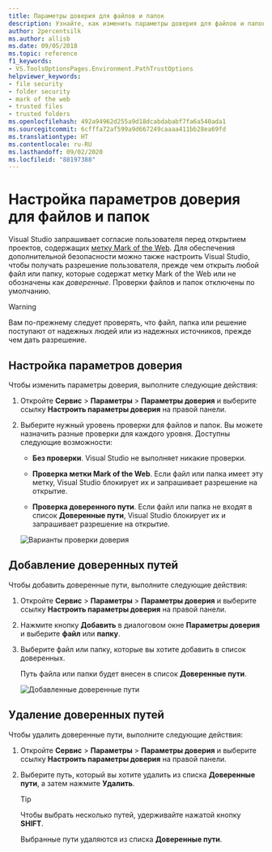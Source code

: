```yaml
---
title: Параметры доверия для файлов и папок
description: Узнайте, как изменить параметры доверия для файлов и папок для обеспечения безопасности Visual Studio.
author: 2percentsilk
ms.author: allisb
ms.date: 09/05/2018
ms.topic: reference
f1_keywords:
- VS.ToolsOptionsPages.Environment.PathTrustOptions
helpviewer_keywords:
- file security
- folder security
- mark of the web
- trusted files
- trusted folders
ms.openlocfilehash: 492a94962d255a9d18dcabdababf7fa6a540ada1
ms.sourcegitcommit: 6cfffa72af599a9d667249caaaa411bb28ea69fd
ms.translationtype: HT
ms.contentlocale: ru-RU
ms.lasthandoff: 09/02/2020
ms.locfileid: "88197388"
---
```

# <a name="configure-trust-settings-for-files-and-folders"></a>Настройка параметров доверия для файлов и папок

Visual Studio запрашивает согласие пользователя перед открытием проектов, содержащих [метку Mark of the Web](/previous-versions/windows/internet-explorer/ie-developer/compatibility/ms537628(v=vs.85)). Для обеспечения дополнительной безопасности можно также настроить Visual Studio, чтобы получать разрешение пользователя, прежде чем открыть любой файл или папку, которые содержат метку Mark of the Web или не обозначены как *доверенные*. Проверки файлов и папок отключены по умолчанию.

> [!WARNING]
> Вам по-прежнему следует проверять, что файл, папка или решение поступают от надежных людей или из надежных источников, прежде чем дать разрешение.

## <a name="configure-trust-settings"></a>Настройка параметров доверия

Чтобы изменить параметры доверия, выполните следующие действия:

1. Откройте **Сервис** > **Параметры** > **Параметры доверия** и выберите ссылку **Настроить параметры доверия** на правой панели.

2. Выберите нужный уровень проверки для файлов и папок. Вы можете назначить разные проверки для каждого уровня. Доступны следующие возможности:

   * **Без проверки**. Visual Studio не выполняет никакие проверки.

   * **Проверка метки Mark of the Web**. Если файл или папка имеет эту метку, Visual Studio блокирует их и запрашивает разрешение на открытие.

   * **Проверка доверенного пути**. Если файл или папка не входят в список **Доверенные пути**, Visual Studio блокирует их и запрашивает разрешение на открытие.

   ![Варианты проверки доверия](media/trust-settings.png)

## <a name="add-trusted-paths"></a>Добавление доверенных путей

Чтобы добавить доверенные пути, выполните следующие действия:

1. Откройте **Сервис** > **Параметры** > **Параметры доверия** и выберите ссылку **Настроить параметры доверия** на правой панели.

2. Нажмите кнопку **Добавить** в диалоговом окне **Параметры доверия** и выберите **файл** или **папку**.

3. Выберите файл или папку, которые вы хотите добавить в список доверенных.

   Путь файла или папки будет внесен в список **Доверенные пути**.

   ![Добавленные доверенные пути](media/trusted-paths.png)

## <a name="remove-trusted-paths"></a>Удаление доверенных путей

Чтобы удалить доверенные пути, выполните следующие действия:

1. Откройте **Сервис** > **Параметры** > **Параметры доверия** и выберите ссылку **Настроить параметры доверия** на правой панели.

2. Выберите путь, который вы хотите удалить из списка **Доверенные пути**, а затем нажмите **Удалить**.

   > [!TIP]
   > Чтобы выбрать несколько путей, удерживайте нажатой кнопку **SHIFT**.

   Выбранные пути удаляются из списка **Доверенные пути**.
